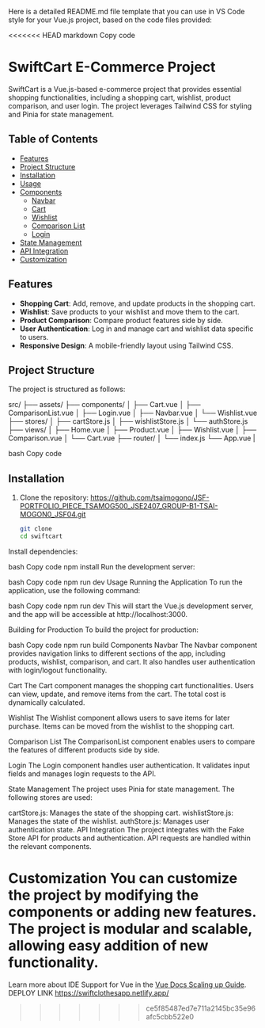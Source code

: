 
Here is a detailed README.md file template that you can use in VS Code style for your Vue.js project, based on the code files provided:

<<<<<<< HEAD
markdown
Copy code
# SwiftCart E-Commerce Project

SwiftCart is a Vue.js-based e-commerce project that provides essential shopping functionalities, including a shopping cart, wishlist, product comparison, and user login. The project leverages Tailwind CSS for styling and Pinia for state management.

## Table of Contents

- [Features](#features)
- [Project Structure](#project-structure)
- [Installation](#installation)
- [Usage](#usage)
- [Components](#components)
  - [Navbar](#navbar)
  - [Cart](#cart)
  - [Wishlist](#wishlist)
  - [Comparison List](#comparison-list)
  - [Login](#login)
- [State Management](#state-management)
- [API Integration](#api-integration)
- [Customization](#customization)

## Features

- **Shopping Cart**: Add, remove, and update products in the shopping cart.
- **Wishlist**: Save products to your wishlist and move them to the cart.
- **Product Comparison**: Compare product features side by side.
- **User Authentication**: Log in and manage cart and wishlist data specific to users.
- **Responsive Design**: A mobile-friendly layout using Tailwind CSS.

## Project Structure

The project is structured as follows:

src/
├── assets/
├── components/
│ ├── Cart.vue
│ ├── ComparisonList.vue
│ ├── Login.vue
│ ├── Navbar.vue
│ └── Wishlist.vue
├── stores/
│ ├── cartStore.js
│ ├── wishlistStore.js
│ └── authStore.js
├── views/
│ ├── Home.vue
│ ├── Product.vue
│ ├── Wishlist.vue
│ ├── Comparison.vue
│ └── Cart.vue
├── router/
│ └── index.js
└── App.vue
|

bash
Copy code

## Installation

1. Clone the repository:
https://github.com/tsaimogono/JSF-PORTFOLIO_PIECE_TSAMOG500_JSE2407_GROUP-B1-TSAI-MOGON0_JSF04.git

   ```bash
   git clone 
   cd swiftcart
Install dependencies:

bash
Copy code
npm install
Run the development server:

bash
Copy code
npm run dev
Usage
Running the Application
To run the application, use the following command:

bash
Copy code
npm run dev
This will start the Vue.js development server, and the app will be accessible at http://localhost:3000.

Building for Production
To build the project for production:

bash
Copy code
npm run build
Components
Navbar
The Navbar component provides navigation links to different sections of the app, including products, wishlist, comparison, and cart. It also handles user authentication with login/logout functionality.

Cart
The Cart component manages the shopping cart functionalities. Users can view, update, and remove items from the cart. The total cost is dynamically calculated.

Wishlist
The Wishlist component allows users to save items for later purchase. Items can be moved from the wishlist to the shopping cart.

Comparison List
The ComparisonList component enables users to compare the features of different products side by side.

Login
The Login component handles user authentication. It validates input fields and manages login requests to the API.

State Management
The project uses Pinia for state management. The following stores are used:

cartStore.js: Manages the state of the shopping cart.
wishlistStore.js: Manages the state of the wishlist.
authStore.js: Manages user authentication state.
API Integration
The project integrates with the Fake Store API for products and authentication. API requests are handled within the relevant components.

Customization
You can customize the project by modifying the components or adding new features. The project is modular and scalable, allowing easy addition of new functionality.
=======
Learn more about IDE Support for Vue in the [Vue Docs Scaling up Guide](https://vuejs.org/guide/scaling-up/tooling.html#ide-support).
DEPLOY LINK 
https://swiftclothesapp.netlify.app/
>>>>>>> ce5f85487ed7e711a2145bc35e96afc5cbb522e0
